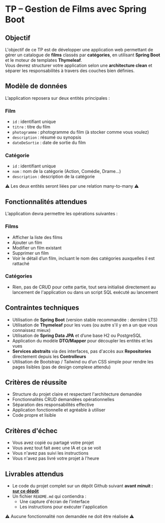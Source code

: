 
#  TP – Gestion de Films avec Spring Boot

##  Objectif

L'objectif de ce TP est de développer une application web permettant de gérer un catalogue de **films** classés par **catégories**, en utilisant **Spring Boot** et le moteur de templates **Thymeleaf**.  
Vous devrez structurer votre application selon une **architecture clean** et séparer les responsabilités à travers des couches bien définies.

##  Modèle de données

L’application reposera sur deux entités principales :

### Film
- `id` : identifiant unique
- `titre` : titre du film
- `photogramme` : photogramme du film (à stocker comme vous voulez)
- `description` : résumé ou synopsis
- `dateDeSortie` : date de sortie du film

###  Catégorie
- `id` : identifiant unique
- `nom` : nom de la catégorie (Action, Comédie, Drame…)
- `description` : description de la catégorie

:warning: Les deux entités seront liées par une relation many-to-many :warning:

##  Fonctionnalités attendues

L’application devra permettre les opérations suivantes :

### Films
- Afficher la liste des films
- Ajouter un film
- Modifier un film existant
- Supprimer un film
- Voir le détail d’un film, incluant le nom des catégories auxquelles il est rattaché

### Catégories
- Rien, pas de CRUD pour cette partie, tout sera initialisé directement au lancement de l'application ou dans un script SQL exécuté au lancement

##  Contraintes techniques

- Utilisation de **Spring Boot** (version stable recommandée : dernière LTS)
- Utilisation de **Thymeleaf** pour les vues (ou autre s'il y en a un que vous connaissez mieux)
- Utilisation de **Spring Data JPA** et d’une base H2 ou PostgreSQL
- Application du modèle **DTO/Mapper** pour découpler les entités et les vues
- **Services abstraits** via des interfaces, pas d'accès aux **Repositories** directement depuis les **Controlleurs**
- Utilisation de Bootstrap / Tailwind ou d’un CSS simple pour rendre les pages lisibles (pas de design complexe attendu)

## Critères de réussite

- Structure du projet claire et respectant l'architecture demandée
- Fonctionnalités CRUD demandées opérationnelles
- Séparation des responsabilités effective
- Application fonctionnelle et agréable à utiliser
- Code propre et lisible

## Critères d'échec
- Vous avez copié ou partagé votre projet
- Vous avez tout fait avec une IA et ça se voit
- Vous n'avez pas suivi les instructions
- Vous n'avez pas livré votre projet à l'heure

## Livrables attendus

- Le code du projet complet sur un dépôt Github suivant **avant minuit  : [sur ce dépôt](https://classroom.github.com/a/O96KBHYS)**
- Un fichier `README.md` qui contiendra :
  - Une capture d'écran de l'interface
  - Les instructions pour exécuter l'application

:warning: Aucune fonctionnalité non demandée ne doit être réalisée :warning:
